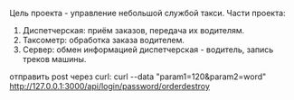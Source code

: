 Цель проекта - управление небольшой службой такси.
Части проекта:
1) Диспетчерская: приём заказов, передача их водителям.
2) Таксометр: обработка заказа водителем.
3) Сервер: обмен информацией диспетчерская - водитель, запись треков машины.

отправить post через curl:
curl --data "param1=120&param2=word" http://127.0.0.1:3000/api/login/password/orderdestroy

